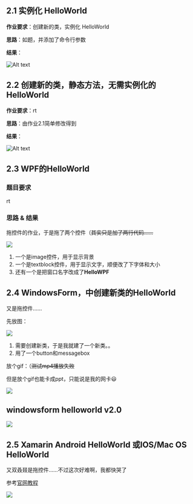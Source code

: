 ## 2.1 实例化 HelloWorld
**作业要求**：创建新的类，实例化 HelloWorld

**思路**：如题，并添加了命令行参数

**结果**：

![Alt text](hw2.1/pic/res.png)

## 2.2 创建新的类，静态方法，无需实例化的 HelloWorld
**作业要求**：rt

**思路**：由作业2.1简单修改得到

**结果**：

![Alt text](hw2.2/pic/res.png)

## 2.3 WPF的HelloWorld
### 题目要求
rt
### 思路 & 结果
拖控件的作业，于是拖了两个控件（~~其实只是加了两行代码……~~

![](hw2.3/pic/res.png)

1. 一个是image控件，用于显示背景
2. 一个是textblock控件，用于显示文字，顺便改了下字体和大小
3. 还有一个是把窗口名字改成了**HelloWPF**

## 2.4 WindowsForm，中创建新类的HelloWorld
又是拖控件……

先放图：

![](hw2.4/pic/res.png)

1. 需要创建新类，于是我就建了一个新类。。
2. 用了一个button和messagebox

放个gif：（~~测试mp4播放失败~~

但是放个gif也能卡成ppt，只能说是我的网卡:smiley:

![](hw2.4/pic/res.gif)

## windowsform helloworld v2.0
![](hw2.4%20v2.0/pic/res.png)

## 2.5 Xamarin Android HelloWorld 或IOS/Mac OS HelloWorld
又双叒叕是拖控件……不过这次好难啊，我都快哭了

参考[官网教程](https://docs.microsoft.com/en-us/xamarin/android/get-started/hello-android/hello-android-quickstart?pivots=windows)

![](hw2.5/pic/res.png)